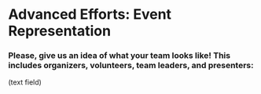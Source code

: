 # Advanced Efforts: Event Representation

### Please, give us an idea of what your team looks like! This includes organizers, volunteers, team leaders, and presenters:
(text field)